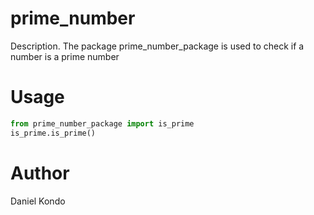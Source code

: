 # prime_number
Description. The package prime_number_package is used to check if a number is a prime number

# Usage

```python
from prime_number_package import is_prime
is_prime.is_prime()
```

# Author
Daniel Kondo